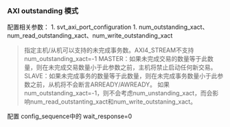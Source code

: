 
### AXI outstanding 模式
配置相关参数：
	1. svt_axi_port_configuration
		1. num_outstanding_xact、num_read_outstanding_xact、num_write_outstanding_xact
>指定主机/从机可以支持的未完成事务数。AXI4_STREAM不支持num_outstanding_xact=-1
MASTER：如果未完成交易的数量等于此数量，则在未完成交易数量小于此参数之前，主机将禁止启动任何新交易。
SLAVE：如果未完成事务的数量等于此数量，则在未完成事务数量小于此参数之前，从机将不会断言ARREADY/AWREADY。
如果num_outstanding_xact=-1，则不会考虑num_unstanding_xact，而会影响num_read_outstanting_xact和num_write_outstaning_xact。

配置 config_sequence中的 wait_response=0